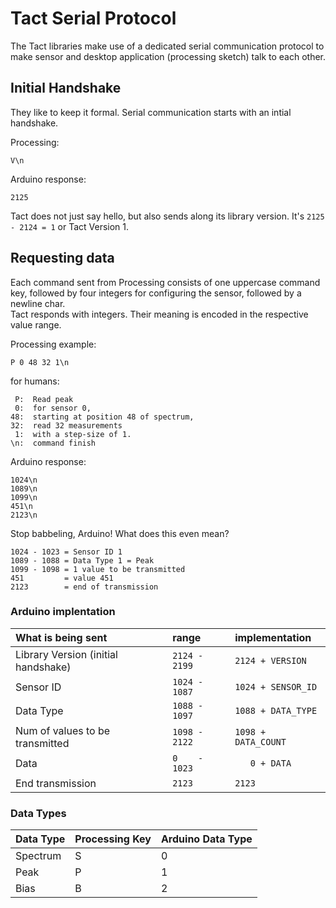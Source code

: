 # Tact Serial Protocol

The Tact libraries make use of a dedicated serial communication protocol to make sensor and desktop application (processing sketch) talk to each other.


## Initial Handshake
They like to keep it formal. Serial communication starts with an intial handshake. 

Processing:
    
    V\n
    
Arduino response:

	2125

Tact does not just say hello, but also sends along its library version. It's `2125 - 2124 = 1` or Tact Version 1.



## Requesting data
Each command sent from Processing consists of one uppercase command key, followed by four integers for configuring the sensor, followed by a newline char.   
Tact responds with integers. Their meaning is encoded in the respective value range.

Processing example:

    P 0 48 32 1\n
    
for humans: 

     P:  Read peak
     0:  for sensor 0, 
    48:  starting at position 48 of spectrum,
    32:  read 32 measurements
     1:  with a step-size of 1.
    \n:  command finish
       
Arduino response:
	
	1024\n
	1089\n
	1099\n
	451\n
	2123\n
	
Stop babbeling, Arduino! What does this even mean?

	1024 - 1023 = Sensor ID 1
	1089 - 1088 = Data Type 1 = Peak
	1099 - 1098 = 1 value to be transmitted
	451         = value 451
	2123        = end of transmission	


### Arduino implentation
| What is being sent                   | range            | implementation         |
| :----------------------------------- | :--------------- | :--------------------- |
| Library Version (initial handshake)  | `2124 - 2199`    | `2124 + VERSION`       |
| Sensor ID                            | `1024 - 1087`    | `1024 + SENSOR_ID`     |
| Data Type                            | `1088 - 1097`    | `1088 + DATA_TYPE`     |
| Num of values to be transmitted      | `1098 - 2122`    | `1098 + DATA_COUNT`    |
| Data                                 | `0    - 1023`    | `   0 + DATA`          |
| End transmission                     | `2123`           | `2123`                 |


### Data Types
| Data Type | Processing Key | Arduino Data Type |
| :-------- | :---------     | :---------------- |
| Spectrum  | S              | 0                 |
| Peak      | P              | 1                 |
| Bias      | B              | 2                 |

